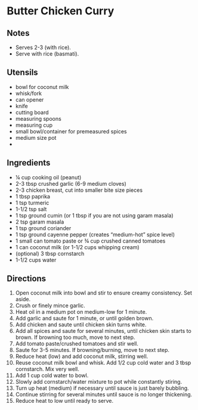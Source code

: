 # Butter Chicken Curry

## Notes
- Serves 2-3 (with rice).
- Serve with rice (basmati). 

## Utensils
- bowl for coconut milk
- whisk/fork
- can opener
- knife
- cutting board
- measuring spoons
- measuring cup
- small bowl/container for premeasured spices
- medium size pot
- 

## Ingredients

- ¼ cup cooking oil (peanut)
- 2-3 tbsp crushed garlic (6-9 medium cloves)
- 2-3 chicken breast, cut into smaller bite size pieces 
- 1 tbsp paprika
- 1 tsp turmeric
- 1-1/2 tsp salt
- 1 tsp ground cumin (or 1 tbsp if you are not using garam masala)
- 2 tsp garam masala
- 1 tsp ground coriander
- 1 tsp ground cayenne pepper (creates “medium-hot” spice level)
- 1 small can tomato paste or ¾ cup crushed canned tomatoes
- 1 can coconut milk (or 1-1/2 cups whipping cream)
- (optional) 3 tbsp cornstarch
- 1-1/2 cups water

## Directions
1. Open coconut milk into bowl and stir to ensure creamy consistency. Set aside. 
2. Crush or finely mince garlic. 
3. Heat oil in a medium pot on medium-low for 1 minute. 
4. Add garlic and saute for 1 minute, or until golden brown. 
5. Add chicken and saute until chicken skin turns white.
6. Add all spices and saute for several minutes, until chicken skin starts to brown. If browning too much, move to next step.
7. Add tomato paste/crushed tomatoes and stir well. 
8. Saute for 3-5 minutes. If browning/burning, move to next step. 
9. Reduce heat (low) and add coconut milk, stirring well. 
10. Reuse coconut milk bowl and whisk. Add 1/2 cup cold water and 3 tbsp cornstarch. Mix very well. 
11. Add 1 cup cold water to bowl. 
12. Slowly add cornstarch/water mixture to pot while constantly stiring.
13. Turn up heat (medium) if necessary until sauce is just barely bubbling. 
14. Continue stirring for several minutes until sauce is no longer thickening. 
15. Reduce heat to low until ready to serve. 
